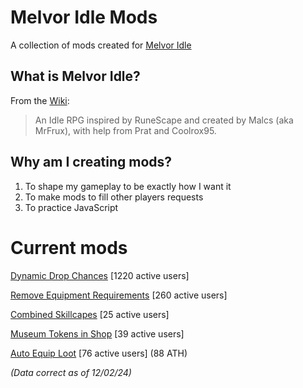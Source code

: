 # Melvor Idle Mods
A collection of mods created for [Melvor Idle](https://melvoridle.com/)

## What is Melvor Idle?
From the [Wiki](https://wiki.melvoridle.com/w/Main_Page):
>An Idle RPG inspired by RuneScape and created by Malcs (aka MrFrux), with help from Prat and Coolrox95.

## Why am I creating mods?
1. To shape my gameplay to be exactly how I want it
2. To make mods to fill other players requests
3. To practice JavaScript

# Current mods
[Dynamic Drop Chances](https://mod.io/g/melvoridle/m/dynamic-drop-chances)
[1220 active users]

[Remove Equipment Requirements](https://mod.io/g/melvoridle/m/remove-equipment-requirements)
[260 active users]

[Combined Skillcapes](https://mod.io/g/melvoridle/m/combined-skillcapes)
[25 active users]

[Museum Tokens in Shop](https://mod.io/g/melvoridle/m/museum-tokens-in-shop)
[39 active users]

[Auto Equip Loot](https://mod.io/g/melvoridle/m/auto-equip-loot)
[76 active users] (88 ATH)

*(Data correct as of 12/02/24)*
